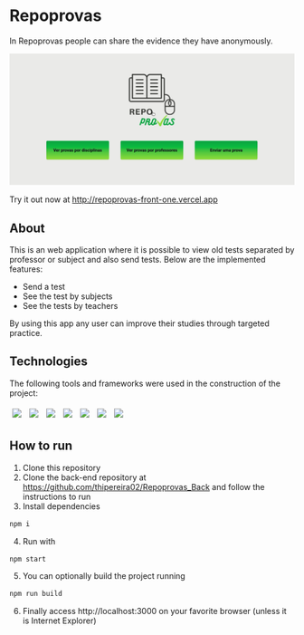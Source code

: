 # Repoprovas

In Repoprovas people can share the evidence they have anonymously.

<img src="./public/assets/repoprovas.gif" />

Try it out now at http://repoprovas-front-one.vercel.app

## About

This is an web application where it is possible to view old tests separated by professor or subject and also send tests. Below are the implemented features:

- Send a test
- See the test by subjects
- See the tests by teachers

By using this app any user can improve their studies through targeted practice.

## Technologies
The following tools and frameworks were used in the construction of the project:<br>
<p>
    <img style='margin: 5px;' src='https://img.shields.io/badge/JavaScript-F7DF1E?style=for-the-badge&logo=javascript&logoColor=black'>
    <img style='margin: 5px;' src='https://img.shields.io/badge/styled-components%20-%2320232a.svg?&style=for-the-badge&color=b8679e&logo=styled-components&logoColor=%3a3a3a'>
    <img style='margin: 5px;' src='https://img.shields.io/badge/axios%20-%2320232a.svg?&style=for-the-badge&color=informational'>
    <img style='margin: 5px;' src="https://img.shields.io/badge/react-app%20-%2320232a.svg?&style=for-the-badge&color=60ddf9&logo=react&logoColor=%2361DAFB"/>
    <img style='margin: 5px;' src="https://img.shields.io/badge/react_route%20-%2320232a.svg?&style=for-the-badge&logo=react&logoColor=%2361DAFB"/>
    <img style='margin: 5px;' src="https://img.shields.io/badge/eslint-3A33D1?style=for-the-badge&logo=eslint&logoColor=white"/>
    <img style='margin: 5px;' src="https://img.shields.io/badge/Vercel-000000?style=for-the-badge&logo=vercel&logoColor=white"/>
</p>

## How to run

1. Clone this repository
2. Clone the back-end repository at https://github.com/thipereira02/Repoprovas_Back and follow the instructions to run
3. Install dependencies
```bash
npm i
```
4. Run with
```bash
npm start
```
5. You can optionally build the project running
```bash
npm run build
```
6. Finally access http://localhost:3000 on your favorite browser (unless it is Internet Explorer)
